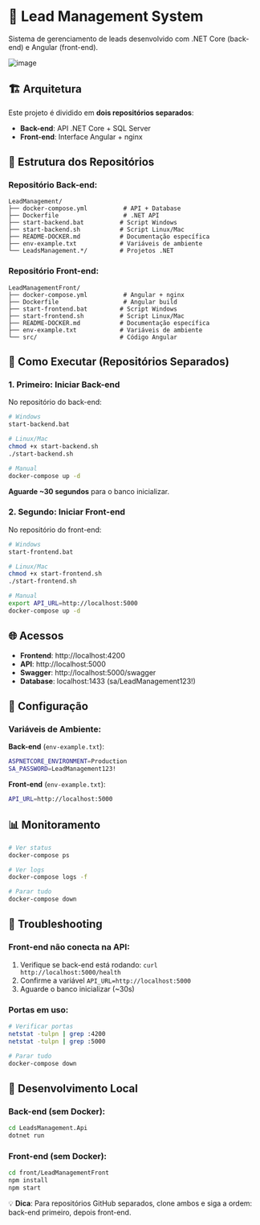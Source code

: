 # 🚀 Lead Management System

Sistema de gerenciamento de leads desenvolvido com .NET Core (back-end) e Angular (front-end).

![image](https://github.com/user-attachments/assets/4e40844c-063f-4331-a0a0-11f52604263c)


## 🏗️ Arquitetura

Este projeto é dividido em **dois repositórios separados**:

- **Back-end**: API .NET Core + SQL Server
- **Front-end**: Interface Angular + nginx

## 📁 Estrutura dos Repositórios

### Repositório Back-end:
```
LeadManagement/
├── docker-compose.yml          # API + Database
├── Dockerfile                  # .NET API
├── start-backend.bat          # Script Windows
├── start-backend.sh           # Script Linux/Mac
├── README-DOCKER.md           # Documentação específica
├── env-example.txt            # Variáveis de ambiente
└── LeadsManagement.*/         # Projetos .NET
```

### Repositório Front-end:
```
LeadManagementFront/
├── docker-compose.yml          # Angular + nginx
├── Dockerfile                  # Angular build
├── start-frontend.bat         # Script Windows  
├── start-frontend.sh          # Script Linux/Mac
├── README-DOCKER.md           # Documentação específica
├── env-example.txt            # Variáveis de ambiente
└── src/                       # Código Angular
```

## 🚀 Como Executar (Repositórios Separados)

### 1. **Primeiro: Iniciar Back-end**

No repositório do back-end:
```bash
# Windows
start-backend.bat

# Linux/Mac
chmod +x start-backend.sh
./start-backend.sh

# Manual
docker-compose up -d
```

**Aguarde ~30 segundos** para o banco inicializar.

### 2. **Segundo: Iniciar Front-end**

No repositório do front-end:
```bash
# Windows  
start-frontend.bat

# Linux/Mac
chmod +x start-frontend.sh
./start-frontend.sh

# Manual
export API_URL=http://localhost:5000
docker-compose up -d
```

## 🌐 Acessos

- **Frontend**: http://localhost:4200
- **API**: http://localhost:5000
- **Swagger**: http://localhost:5000/swagger
- **Database**: localhost:1433 (sa/LeadManagement123!)

## 🔧 Configuração

### Variáveis de Ambiente:

**Back-end** (`env-example.txt`):
```bash
ASPNETCORE_ENVIRONMENT=Production
SA_PASSWORD=LeadManagement123!
```

**Front-end** (`env-example.txt`):
```bash
API_URL=http://localhost:5000
```

## 📊 Monitoramento

```bash
# Ver status
docker-compose ps

# Ver logs
docker-compose logs -f

# Parar tudo
docker-compose down
```

## 🐛 Troubleshooting

### Front-end não conecta na API:
1. Verifique se back-end está rodando: `curl http://localhost:5000/health`
2. Confirme a variável `API_URL=http://localhost:5000`
3. Aguarde o banco inicializar (~30s)

### Portas em uso:
```bash
# Verificar portas
netstat -tulpn | grep :4200
netstat -tulpn | grep :5000

# Parar tudo
docker-compose down
```

## 🔄 Desenvolvimento Local

### Back-end (sem Docker):
```bash
cd LeadsManagement.Api
dotnet run
```

### Front-end (sem Docker):
```bash
cd front/LeadManagementFront  
npm install
npm start
```

💡 **Dica**: Para repositórios GitHub separados, clone ambos e siga a ordem: back-end primeiro, depois front-end. 
